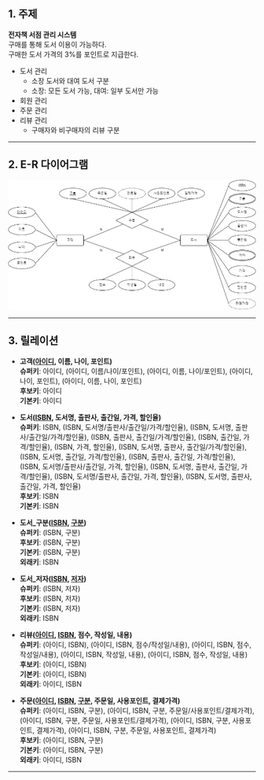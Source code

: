 ## 1. 주제
**전자책 서점 관리 시스템**   
구매를 통해 도서 이용이 가능하다.   
구매한 도서 가격의 3%를 포인트로 지급한다.
+ 도서 관리
  + 소장 도서와 대여 도서 구분
  + 소장: 모든 도서 가능, 대여: 일부 도서만 가능
+ 회원 관리
+ 주문 관리
+ 리뷰 관리
  + 구매자와 비구매자의 리뷰 구분
***
## 2. E-R 다이어그램
![ER](https://github.com/aaaawg/database/blob/main/ER%20Diagram.png)
***
## 3. 릴레이션
+ **고객(<ins>아이디</ins>, 이름, 나이, 포인트)**  
    **슈퍼키**: 아이디, (아이디, 이름/나이/포인트), (아이디, 이름, 나이/포인트), (아이디, 나이, 포인트), (아이디, 이름, 나이, 포인트)  
    **후보키**: 아이디  
    **기본키**: 아이디  
    
+ **도서(<ins>ISBN</ins>, 도서명, 출판사, 출간일, 가격, 할인율)**  
    **슈퍼키**: ISBN, (ISBN, 도서명/출판사/출간일/가격/할인율), (ISBN, 도서명, 출판사/출간일/가격/할인율), (ISBN, 출판사, 출간일/가격/할인율), (ISBN, 출간일, 가격/할인율), (ISBN, 가격, 할인율), (ISBN, 도서명, 출판사, 출간일/가격/할인율), (ISBN, 도서명, 출간일, 가격/할인율), (ISBN, 출판사, 출간일, 가격/할인율), (ISBN, 도서명/출판사/출간일, 가격, 할인율), (ISBN, 도서명, 출판사, 출간일, 가격/할인율), (ISBN, 도서명/출판사, 출간일, 가격, 할인율), (ISBN, 도서명, 출판사, 출간일, 가격, 할인율)  
    **후보키**: ISBN  
    **기본키**: ISBN  

+ **도서_구분(<ins>ISBN</ins>, <ins>구분</ins>)**  
    **슈퍼키**: (ISBN, 구분)  
    **후보키**: (ISBN, 구분)  
    **기본키**: (ISBN, 구분)  
    **외래키**: ISBN  

+ **도서_저자(<ins>ISBN</ins>, <ins>저자</ins>)**  
    **슈퍼키**: (ISBN, 저자)  
    **후보키**: (ISBN, 저자)  
    **기본키**: (ISBN, 저자)  
    **외래키**: ISBN  
    
+ **리뷰(<ins>아이디</ins>, <ins>ISBN</ins>, 점수, 작성일, 내용)**  
    **슈퍼키**: (아이디, ISBN), (아이디, ISBN, 점수/작성일/내용), (아이디, ISBN, 점수, 작성일/내용), (아이디, ISBN, 작성일, 내용), (아이디, ISBN, 점수, 작성일, 내용)  
    **후보키**: (아이디, ISBN)  
    **기본키**: (아이디, ISBN)  
    **외래키**: 아이디, ISBN  

+ **주문(<ins>아이디</ins>, <ins>ISBN</ins>, <ins>구분</ins>, 주문일, 사용포인트, 결제가격)**  
    **슈퍼키**: (아이디, ISBN, 구분), (아이디, ISBN, 구분, 주문일/사용포인트/결제가격), (아이디, ISBN, 구분, 주문일, 사용포인트/결제가격), (아이디, ISBN, 구분, 사용포인트, 결제가격), (아이디, ISBN, 구분, 주문일, 사용포인트, 결제가격)  
    **후보키**: (아이디, ISBN, 구분)  
    **기본키**: (아이디, ISBN, 구분)  
    **외래키**: 아이디, ISBN
***
